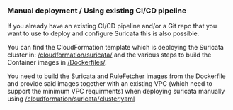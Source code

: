 ### Manual deployment / Using existing CI/CD pipeline
If you already have an existing CI/CD pipeline and/or a Git repo that you want to use to deploy and configure Suricata this is also possible.

You can find the CloudFormation template which is deploying the Suricata cluster in: [/cloudformation/suricata/](/cloudformation/suricata/) and the various steps to build the Container images in [/Dockerfiles/](/Dockerfiles/). 

You need to build the Suricata and RuleFetcher images from the Dockerfile and provide said images together with an existing VPC (which need to support the minimum VPC requirments) when deploying suricata manually using [/cloudformation/suricata/cluster.yaml](/cloudformation/suricata/cluster.yaml)